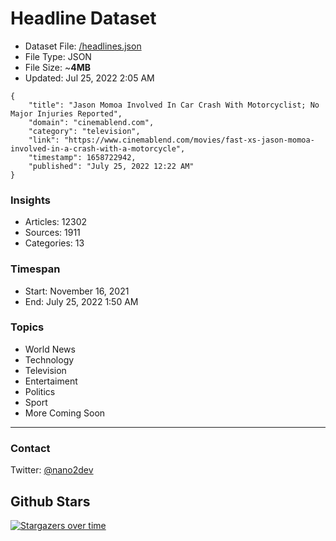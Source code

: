 # Headline Dataset

- Dataset File: [/headlines.json](https://raw.githubusercontent.com/fwd/news/master/headlines.json) 
- File Type: JSON
- File Size: ~**4MB**
- Updated: Jul 25, 2022 2:05 AM

```
{
    "title": "Jason Momoa Involved In Car Crash With Motorcyclist; No Major Injuries Reported",
    "domain": "cinemablend.com",
    "category": "television",
    "link": "https://www.cinemablend.com/movies/fast-xs-jason-momoa-involved-in-a-crash-with-a-motorcycle",
    "timestamp": 1658722942,
    "published": "July 25, 2022 12:22 AM"
}
```

### Insights

- Articles: 12302
- Sources: 1911
- Categories: 13

### Timespan

- Start: November 16, 2021
- End: July 25, 2022 1:50 AM

### Topics

- World News
- Technology
- Television
- Entertaiment
- Politics
- Sport
- More Coming Soon

---

### Contact 

Twitter: [@nano2dev](https://twitter.com/nano2dev)

## Github Stars

[![Stargazers over time](https://starchart.cc/fwd/news.svg)](https://starchart.cc/fwd/news)
	